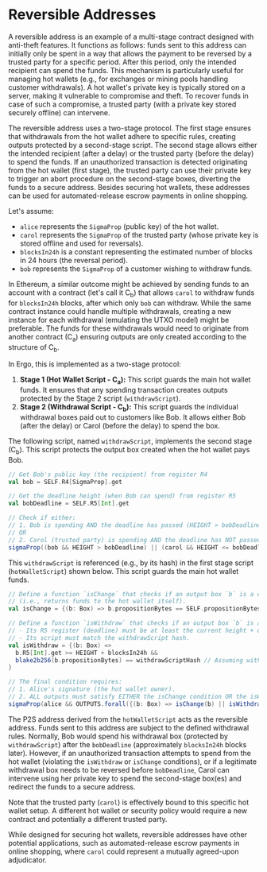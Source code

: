 # Reversible Addresses

A reversible address is an example of a multi-stage contract designed with anti-theft features. It functions as follows: funds sent to this address can initially only be spent in a way that allows the payment to be reversed by a trusted party for a specific period. After this period, only the intended recipient can spend the funds. This mechanism is particularly useful for managing hot wallets (e.g., for exchanges or mining pools handling customer withdrawals). A hot wallet's private key is typically stored on a server, making it vulnerable to compromise and theft. To recover funds in case of such a compromise, a trusted party (with a private key stored securely offline) can intervene.

The reversible address uses a two-stage protocol. The first stage ensures that withdrawals from the hot wallet adhere to specific rules, creating outputs protected by a second-stage script. The second stage allows either the intended recipient (after a delay) or the trusted party (before the delay) to spend the funds. If an unauthorized transaction is detected originating from the hot wallet (first stage), the trusted party can use their private key to trigger an abort procedure on the second-stage boxes, diverting the funds to a secure address. Besides securing hot wallets, these addresses can be used for automated-release escrow payments in online shopping.

Let's assume:

* `alice` represents the `SigmaProp` (public key) of the hot wallet.
* `carol` represents the `SigmaProp` of the trusted party (whose private key is stored offline and used for reversals).
* `blocksIn24h` is a constant representing the estimated number of blocks in 24 hours (the reversal period).
* `bob` represents the `SigmaProp` of a customer wishing to withdraw funds.

In Ethereum, a similar outcome might be achieved by sending funds to an account with a contract (let's call it C<sub>b</sub>) that allows `carol` to withdraw funds for `blocksIn24h` blocks, after which only `bob` can withdraw. While the same contract instance could handle multiple withdrawals, creating a new instance for each withdrawal (emulating the UTXO model) might be preferable. The funds for these withdrawals would need to originate from another contract (C<sub>a</sub>) ensuring outputs are only created according to the structure of C<sub>b</sub>.

In Ergo, this is implemented as a two-stage protocol:

1. **Stage 1 (Hot Wallet Script - C<sub>a</sub>):** This script guards the main hot wallet funds. It ensures that any spending transaction creates outputs protected by the Stage 2 script (`withdrawScript`).
2. **Stage 2 (Withdrawal Script - C<sub>b</sub>):** This script guards the individual withdrawal boxes paid out to customers like Bob. It allows either Bob (after the delay) or Carol (before the delay) to spend the box.

The following script, named `withdrawScript`, implements the second stage (C<sub>b</sub>). This script protects the output box created when the hot wallet pays Bob.

```scala
// Get Bob's public key (the recipient) from register R4
val bob = SELF.R4[SigmaProp].get 

// Get the deadline height (when Bob can spend) from register R5
val bobDeadline = SELF.R5[Int].get 

// Check if either:
// 1. Bob is spending AND the deadline has passed (HEIGHT > bobDeadline)
// OR
// 2. Carol (trusted party) is spending AND the deadline has NOT passed (HEIGHT <= bobDeadline)
sigmaProp((bob && HEIGHT > bobDeadline) || (carol && HEIGHT <= bobDeadline))
```

This `withdrawScript` is referenced (e.g., by its hash) in the first stage script (`hotWalletScript`) shown below. This script guards the main hot wallet funds.

```scala
// Define a function `isChange` that checks if an output box `b` is a change box 
// (i.e., returns funds to the hot wallet itself).
val isChange = {(b: Box) => b.propositionBytes == SELF.propositionBytes} 

// Define a function `isWithdraw` that checks if an output box `b` is a valid withdrawal box:
// - Its R5 register (deadline) must be at least the current height + delay.
// - Its script must match the withdrawScript hash.
val isWithdraw = {(b: Box) => 
  b.R5[Int].get >= HEIGHT + blocksIn24h && 
  blake2b256(b.propositionBytes) == withdrawScriptHash // Assuming withdrawScriptHash is a known constant
}

// The final condition requires:
// 1. Alice's signature (the hot wallet owner).
// 2. ALL outputs must satisfy EITHER the isChange condition OR the isWithdraw condition.
sigmaProp(alice && OUTPUTS.forall({(b: Box) => isChange(b) || isWithdraw(b)}))
```

The P2S address derived from the `hotWalletScript` acts as the reversible address. Funds sent to this address are subject to the defined withdrawal rules. Normally, Bob would spend his withdrawal box (protected by `withdrawScript`) after the `bobDeadline` (approximately `blocksIn24h` blocks later). However, if an unauthorized transaction attempts to spend from the hot wallet (violating the `isWithdraw` or `isChange` conditions), or if a legitimate withdrawal box needs to be reversed before `bobDeadline`, Carol can intervene using her private key to spend the second-stage box(es) and redirect the funds to a secure address.

Note that the trusted party (`carol`) is effectively bound to this specific hot wallet setup. A different hot wallet or security policy would require a new contract and potentially a different trusted party.

While designed for securing hot wallets, reversible addresses have other potential applications, such as automated-release escrow payments in online shopping, where `carol` could represent a mutually agreed-upon adjudicator.
